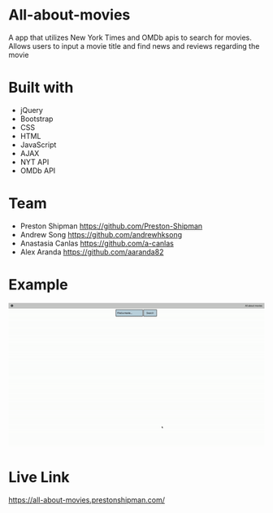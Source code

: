 # All-about-movies

A app that utilizes New York Times and OMDb apis to search for movies.
Allows users to input a movie title and find news and reviews regarding the movie

# Built with
- jQuery
- Bootstrap
- CSS
- HTML
- JavaScript
- AJAX
- NYT API
- OMDb API

# Team
- Preston Shipman https://github.com/Preston-Shipman
- Andrew Song https://github.com/andrewhksong
- Anastasia Canlas https://github.com/a-canlas
- Alex Aranda https://github.com/aaranda82

# Example
![](allAboutMovies.gif)

# Live Link
https://all-about-movies.prestonshipman.com/

